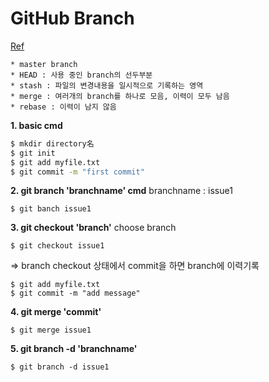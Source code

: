 GitHub Branch
=========
[Ref][u]

[u]:https://backlog.com/git-tutorial/kr/stepup/stepup1_1.html
~~~~
* master branch
* HEAD : 사용 중인 branch의 선두부분
* stash : 파일의 변경내용을 일시적으로 기록하는 영역
* merge : 여러개의 branch를 하나로 모음, 이력이 모두 남음
* rebase : 이력이 남지 않음
~~~~~~

**1. basic cmd**
~~~~cmd
$ mkdir directory名
$ git init
$ git add myfile.txt
$ git commit -m "first commit"
~~~~

**2. git branch 'branchname' cmd**
branchname : issue1
~~~~
$ git banch issue1
~~~~

**3. git checkout 'branch'**
choose branch
~~~~
$ git checkout issue1
~~~~
⇒ branch checkout 상태에서 commit을 하면 branch에 이력기록
~~~~
$ git add myfile.txt
$ git commit -m "add message"
~~~~

**4. git merge 'commit'**
~~~~
$ git merge issue1
~~~~

**5. git branch -d 'branchname'**
~~~~
$ git branch -d issue1
~~~~

